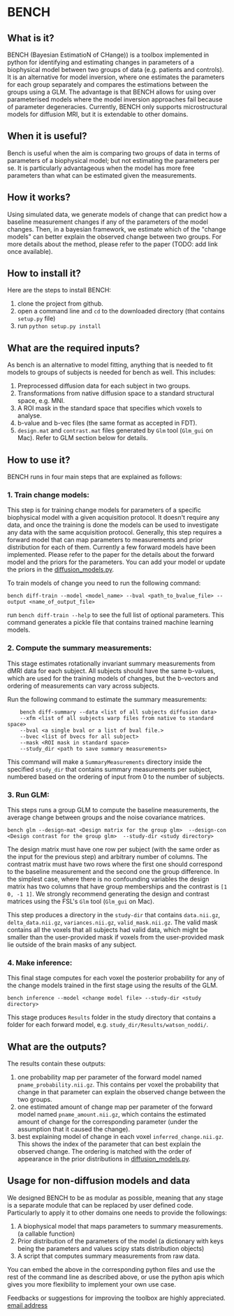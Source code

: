 # BENCH  

## What is it?
BENCH (Bayesian EstimatioN of CHange)) is a toolbox implemented in python for identifying and estimating changes in parameters of a biophysical model between two groups of data (e.g. patients and controls). It is an alternative for model inversion, where one estimates the parameters for each group separately and compares the estimations between the groups using a GLM. The advantage is that BENCH allows for using over parameterised models where the model inversion approaches fail because of parameter degeneracies. Currently, BENCH only supports microstructural models for diffusion MRI, but it is extendable to other domains.    

## When it is useful?
Bench is useful when the aim is comparing two groups of data in terms of parameters of a biophysical model; but not estimating the parameters per se. It is particularly advantageous when the model has more free parameters than what can be estimated given the measurements.  

## How it works?
Using simulated data, we generate models of change that can predict how a baseline measurement changes if any of the parameters of the model changes. Then, in a bayesian framework, we estimate which of the "change models" can better explain the observed change between two groups. For more details about the method, please refer to the paper (TODO: add link once available). 

## How to install it?
Here are the steps to install BENCH: 

1. clone the project from github. 
2. open a command line and `cd` to the downloaded directory (that contains `setup.py` file)
3. run `python setup.py install` 

## What are the required inputs?
As bench is an alternative to model fitting, anything that is needed to fit models to groups of subjects is needed for bench as well. This includes:

1. Preprocessed diffusion data for each subject in two groups. 
2. Transformations from native diffusion space to a standard structural space, e.g. MNI.
3. A ROI mask in the standard space that specifies which voxels to analyse. 
4. b-value and b-vec files (the same format as accepted in FDT).
5. `design.mat` and `contrast.mat` files generated by `Glm` tool (`Glm_gui` on Mac). Refer to GLM section below for details.

## How to use it?
BENCH runs in four main steps that are explained as follows:

### 1. Train change models:
This step is for training change models for parameters of a specific biophysical model with a given acquisition protocol. It doesn't require any data, and once the training is done the models can be used to investigate any data with the same acquisition protocol. Generally, this step requires a forward model that can map parameters to measurements and prior distribution for each of them. Currently a few forward models have been implemented. Please refer to the paper for the details about the forward model and the priors for the parameters. You can add your model or update the priors in the [diffusion_models.py](bench/diffusion_models.py). 

To train models of change you need to run the following command:

```
bench diff-train --model <model_name> --bval <path_to_bvalue_file> --output <name_of_output_file>
```

run ``bench diff-train --help`` to see the full list of optional parameters. This command generates a pickle file that contains trained machine learning models.


### 2. Compute the summary measurements:
This stage estimates rotationally invariant summary measurements from dMRI data for each subject. All subjects should have the same b-values, which are used for the training models of changes, but the b-vectors and ordering of measurements can vary across subjects.

Run the following command to estimate the summary measurements:
``` 
    bench diff-summary --data <list of all subjects diffusion data> 
    --xfm <list of all subjects warp files from native to standard space>
    --bval <a single bval or a list of bval file.>
    --bvec <list of bvecs for all subject>
    --mask <ROI mask in standard space>
    --study_dir <path to save summary measurements>
```
This command will make a `SummaryMeasurements` directory inside the specified `study_dir` that contains summary measurements per subject, numbered based on the ordering of input from 0 to the number of subjects.
  
### 3. Run GLM:
This steps runs a group GLM to compute the baseline measurements, the average change between groups and the noise covariance matrices. 

```
bench glm --design-mat <Design matrix for the group glm>  --design-con <Design contrast for the group glm>  --study-dir <study directory>
```
The design matrix must have one row per subject (with the same order as the input for the previous step) and arbitrary number of columns. The contrast matrix must have two rows where the first one should correspond to the baseline measurement and the second one the group difference. In the simplest case, where there is no confounding variables the design matrix has two columns that have group memberships and the contrast is `[1 0, -1 1]`. We strongly recommend generating the design and contrast matrices using the FSL's `Glm` tool (`Glm_gui` on Mac).   

This step produces a directory in the `study-dir` that contains `data.nii.gz`, `delta_data.nii.gz`, `variances.nii.gz`, `valid_mask.nii.gz`. The valid mask contains all the voxels that all subjects had valid data, which might be smaller than the user-provided mask if voxels from the user-provided mask lie outside of the brain masks of any subject.

### 4. Make inference:
This final stage computes for each voxel the posterior probability for any of the change models trained in the first stage using the results of the GLM. 
```
bench inference --model <change model file> --study-dir <study directory>
```

This stage produces `Results` folder in the study directory that contains a folder for each forward model, e.g. `study_dir/Results/watson_noddi/`.  

## What are the outputs?
The results contain these outputs:
1. one probability map per parameter of the forward model named `pname_probability.nii.gz`. This contains per voxel the probability that change in that parameter can explain the observed change between the two groups. 
2. one estimated amount of change map per parameter of the forward model named `pname_amount.nii.gz`, which contains the estimated amount of change for the corresponding parameter (under the assumption that it caused the change).
3. best explaining model of change in each voxel `inferred_change.nii.gz`. This shows the index of the parameter that can best explain the observed change. The ordering is matched with the order of appearance in the prior distributions in [diffusion_models.py](bench/diffusion_models.py).


## Usage for non-diffusion models and data
We designed BENCH to be as modular as possible, meaning that any stage is a separate module that can be replaced by user defined code. Particularly to apply it to other domains one needs to provide the followings:
1. A biophysical model that maps parameters to summary measurements. (a callable function)
2. Prior distribution of the parameters of the model (a dictionary with keys being the parameters and values scipy stats distribution objects)
3. A script that computes summary measurements from raw data.

You can embed the above in the corresponding python files and use the rest of the command line as described above, or use the python apis which gives you more flexibility to implement your own use case.

Feedbacks or suggestions for improving the toolbox are highly appreciated. [email address](mailto:hossein.rafipoor@ndcn.ox.ac.uk)
